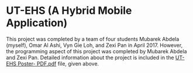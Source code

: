 # UT-EHS (A Hybrid Mobile Application)
This project was completed by a team of four students Mubarek Abdela (myself), Omar Al Ashi, Vyn Gie Loh, and Zexi Pan in April 2017. However, the programming aspect of this project was completed by Mubarek Abdela and Zexi Pan. Detailed information about the project is included in the [UT-EHS Poster- PDF.pdf](https://github.com/mubekeab/UT-EHS/blob/master/UT-EHS%20Poster-%20PDF.pdf) file, given above. 


